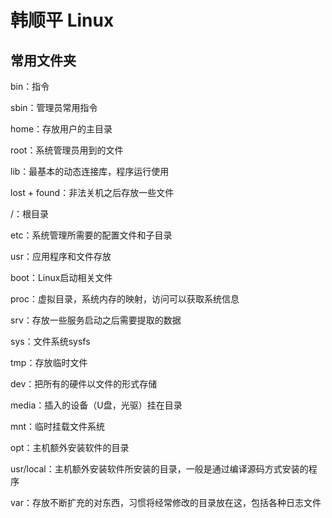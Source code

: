 # 韩顺平 Linux

## 常用文件夹

bin：指令

sbin：管理员常用指令

home：存放用户的主目录

root：系统管理员用到的文件

lib：最基本的动态连接库，程序运行使用

lost + found：非法关机之后存放一些文件

/：根目录

etc：系统管理所需要的配置文件和子目录

usr：应用程序和文件存放

boot：Linux启动相关文件

proc：虚拟目录，系统内存的映射，访问可以获取系统信息

srv：存放一些服务启动之后需要提取的数据

sys：文件系统sysfs

tmp：存放临时文件

dev：把所有的硬件以文件的形式存储

media：插入的设备（U盘，光驱）挂在目录

mnt：临时挂载文件系统

opt：主机额外安装软件的目录

usr/local：主机额外安装软件所安装的目录，一般是通过编译源码方式安装的程序

var：存放不断扩充的对东西，习惯将经常修改的目录放在这，包括各种日志文件